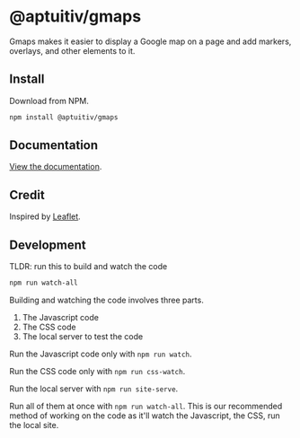 # @aptuitiv/gmaps

Gmaps makes it easier to display a Google map on a page and add markers, overlays, and other elements to it.

## Install

Download from NPM.

```bash
npm install @aptuitiv/gmaps
```

## Documentation

[View the documentation](https://aptuitiv.github.io/gmaps-docs/).

## Credit

Inspired by [Leaflet](https://leafletjs.com/).

## Development

TLDR: run this to build and watch the code

```bash
npm run watch-all
```

Building and watching the code involves three parts.

1. The Javascript code
2. The CSS code
3. The local server to test the code

Run the Javascript code only with `npm run watch`.

Run the CSS code only with `npm run css-watch`.

Run the local server with `npm run site-serve`.

Run all of them at once with `npm run watch-all`. This is our recommended method of working on the code as it'll watch the Javascript, the CSS, run the local site.
